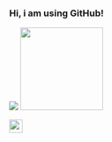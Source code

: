 ### Hi, i am using GitHub!

<div>
  <img heigth="150em" src="https://github-readme-stats.vercel.app/api?username=yoskatista&show_icons=true&theme=dark"/>
  <img height="150em" src="https://github-readme-stats.vercel.app/api/top-langs/?username=yoskatista&layout=compact&langs_count=7&theme=dark"/>
</div>


<div>

  <a href="https://www.linkedin.com/in/micael-borges-4613341a0/" target="_blank"><img height="24em" src="https://img.shields.io/badge/-LinkedIn-%230077B5?style=for-the-badge&logo=linkedin&logoColor=black" target="_blank"></a> 

  
<div>
  




